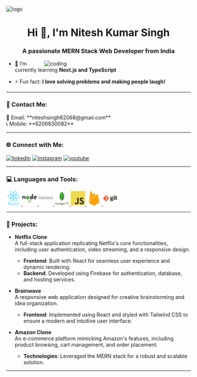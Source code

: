 ![logo](https://github.com/NITESHKUMARSING/NITESHKUMARSING/blob/main/ffff.png)
<h1 align="center">Hi 👋, I'm Nitesh Kumar Singh</h1>
<h3 align="center">A passionate MERN Stack Web Developer from India</h3>

<img align="right" alt="coding" width="400" src="https://user-images.githubusercontent.com/55389276/140866485-8fb1c876-9a8f-4d6a-98dc-08c4981eaf70.gif">

- 🌱 I’m currently learning **Next.js and TypeScript**  
 
- ⚡ Fun fact: **I love solving problems and making people laugh!**  

---

<h3 align="left">📧 Contact Me:</h3>
<p align="left">
📩 Email: **niteshsingh62068@gmail.com** <br>
📞 Mobile: **6206830082**
</p>

---

<h3 align="left">🌐 Connect with Me:</h3>
<p align="left">
<a href="https://www.linkedin.com/in/nitesh-singh-1a5bb325a" target="blank"><img align="center" src="https://raw.githubusercontent.com/rahuldkjain/github-profile-readme-generator/master/src/images/icons/Social/linked-in-alt.svg" alt="linkedin" height="30" width="40" /></a>
<a href="https://www.instagram.com/nitesh_singh_420?igsh=MWVvaHN5aWFjdzg=" target="blank"><img align="center" src="https://raw.githubusercontent.com/rahuldkjain/github-profile-readme-generator/master/src/images/icons/Social/instagram.svg" alt="instagram" height="30" width="40" /></a>
<a href="https://www.youtube.com/@nitesh_singh420" target="blank"><img align="center" src="https://raw.githubusercontent.com/rahuldkjain/github-profile-readme-generator/master/src/images/icons/Social/youtube.svg" alt="youtube" height="30" width="40" /></a>
</p>

---

<h3 align="left">💻 Languages and Tools:</h3>
<p align="left">
  <a href="https://reactjs.org/" target="_blank" rel="noreferrer">
    <img src="https://raw.githubusercontent.com/devicons/devicon/master/icons/react/react-original-wordmark.svg" alt="react" width="40" height="40"/>
  </a>
  <a href="https://nodejs.org/" target="_blank" rel="noreferrer">
    <img src="https://raw.githubusercontent.com/devicons/devicon/master/icons/nodejs/nodejs-original-wordmark.svg" alt="nodejs" width="40" height="40"/>
  </a>
  <a href="https://expressjs.com/" target="_blank" rel="noreferrer">
    <img src="https://raw.githubusercontent.com/devicons/devicon/master/icons/express/express-original-wordmark.svg" alt="express" width="40" height="40"/>
  </a>
  <a href="https://www.mongodb.com/" target="_blank" rel="noreferrer">
    <img src="https://raw.githubusercontent.com/devicons/devicon/master/icons/mongodb/mongodb-original-wordmark.svg" alt="mongodb" width="40" height="40"/>
  </a>
  <a href="https://www.javascript.com/" target="_blank" rel="noreferrer">
    <img src="https://raw.githubusercontent.com/devicons/devicon/master/icons/javascript/javascript-original.svg" alt="javascript" width="40" height="40"/>
  </a>
 
  <a href="https://firebase.google.com/" target="_blank" rel="noreferrer">
    <img src="https://raw.githubusercontent.com/devicons/devicon/master/icons/firebase/firebase-plain.svg" alt="firebase" width="40" height="40"/>
  </a>
  <a href="https://git-scm.com/" target="_blank" rel="noreferrer">
    <img src="https://raw.githubusercontent.com/devicons/devicon/master/icons/git/git-original-wordmark.svg" alt="git" width="40" height="40"/>
  </a>
</p>

---

<h3 align="left">🚀 Projects:</h3>

- **Netflix Clone**  
  A full-stack application replicating Netflix's core functionalities, including user authentication, video streaming, and a responsive design.  
  - **Frontend**: Built with React for seamless user experience and dynamic rendering.  
  - **Backend**: Developed using Firebase for authentication, database, and hosting services.  

- **Brainwave**  
  A responsive web application designed for creative brainstorming and idea organization.  
  - **Frontend**: Implemented using React and styled with Tailwind CSS to ensure a modern and intuitive user interface.  

- **Amazon Clone**  
  An e-commerce platform mimicking Amazon's features, including product browsing, cart management, and order placement.  
  - **Technologies**: Leveraged the MERN stack for a robust and scalable solution.  

---

